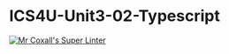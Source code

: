 # ICS4U-Unit3-02-Typescript

[![Mr Coxall's Super Linter](https://github.com/Lucas-Tyman/ICS4U-Unit3-02-Typescript/workflows/Mr%20Coxall's%20Super%20Linter/badge.svg)](https://github.com/Lucas-Tyman/ICS4U-Unit3-02-Typescript/actions/)

